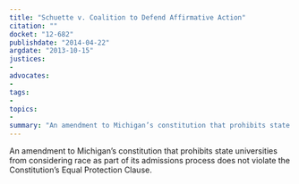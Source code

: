 ```yaml
---
title: "Schuette v. Coalition to Defend Affirmative Action"
citation: ""
docket: "12-682"
publishdate: "2014-04-22"
argdate: "2013-10-15"
justices:
- 
advocates:
- 
tags:
- 
topics:
- 
summary: "An amendment to Michigan’s constitution that prohibits state universities from considering race as part of its admissions process does not violate the Constitution’s Equal Protection Clause."
---
```

An amendment to Michigan’s constitution that prohibits state universities from considering race as part of its admissions process does not violate the Constitution’s Equal Protection Clause.

